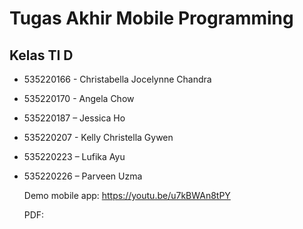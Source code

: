 # Tugas Akhir Mobile Programming
## Kelas TI D

- 535220166 - Christabella Jocelynne Chandra
- 535220170 - Angela Chow
- 535220187 – Jessica Ho
- 535220207 - Kelly Christella Gywen
- 535220223 – Lufika Ayu
- 535220226 – Parveen Uzma

  Demo mobile app: https://youtu.be/u7kBWAn8tPY
  
  PDF: 

